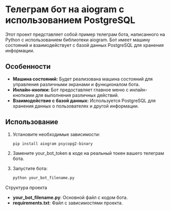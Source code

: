 # Телеграм бот на aiogram с использованием PostgreSQL

Этот проект представляет собой пример телеграм бота, написанного на Python с использованием библиотеки aiogram. Бот имеет машину состояний и взаимодействует с базой данных PostgreSQL для хранения информации.

## Особенности

- **Машина состояний:** Будет реализована машина состояний для управления различными экранами и функционалом бота.
- **Инлайн-кнопки:** Бот предоставляет главное меню с инлайн-кнопками для выполнения различных действий.
- **Взаимодействие с базой данных:** Используется PostgreSQL для хранения данных о пользователях и другой информации.

## Использование

1. Установите необходимые зависимости:

   ```bash
   pip install aiogram psycopg2-binary
   ```
2. Замените your_bot_token в коде на реальный токен вашего телеграм бота.

3. Запустите бота:

   ```bash
   python your_bot_filename.py
   ```
Структура проекта
- **your_bot_filename.py**: Основной файл с кодом бота.
- **requirements.txt**: Файл с зависимостями проекта.
